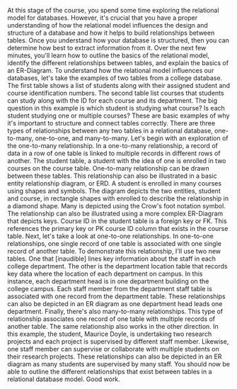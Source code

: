 At this stage of the course, you spend some time exploring the relational model
for databases. However, it's crucial
that you have a proper understanding of how the relational model influences the design and
structure of a database and how it helps to build
relationships between tables. Once you understand how your
database is structured, then you can determine how best to extract information from it. Over the next few minutes, you'll learn how to outline the basics of the
relational model, identify the different
relationships between tables, and explain the basics
of an ER-Diagram. To understand how
the relational model influences our databases, let's take the examples of two tables from a
college database. The first table shows a
list of students along with their assigned student and course
identification numbers. The second table list
courses that students can study along with the ID for each course and
its department. The big question in this example is which student is
studying what course? Is each student studying
one or multiple courses? These are basic
examples of why it's important to structure and
connect tables correctly. There are three types of
relationships between any two tables in a
relational database, one-to-many, one-to-one,
and many-to-many. Let's begin with an exploration of the one-to-many relationship. In a one-to-many relationship, a record of data in
a row of one table is linked to multiple records in different rows of another. The student table, a
student with the idea of one is enrolled in two
courses on the course table. One-to-many relationship can be drawn between these tables. This relationship can
also be illustrated in a basic entity relationship
diagram, or ERD. A student is enrolled in many courses using
shapes and symbols. The diagram depicts
the two entities, student and course, in rectangle shapes with enrolled to describe the
relationship in a diamond shape. Many is depicted using the
Crow's foot notation symbol. The relationship can also
be illustrated using a more complex ER-Diagram
that depicts keys. Course ID in the student
table is a foreign key or FK. This references
the primary key or PK course ID column that
exists in the course table. Next, let's take a look at
one-to-one relationships. In one-to-one relationships,
one single record of one table is associated with one single record
of another table. To demonstrate
this relationship, I'll use two new tables. One that [inaudible]
lines key information about the staff in each
college department. The other is the department
location table that records key data where the location
of each department on campus. In this instance, each
department head is in one department building
on the college campus. Each staff member from the department staff table is associated with one record
from the department table. These relationships can
also be depicted in an ER diagram as one department head
leads one department. Finally, there's also
many-to-many relationships. This type of relationship
associates one record of one table with multiple
records of another table. The same relationship also
works in the other direction. In this example, the
student, Maurice Doyle, is undertaking two
research projects and each project is supervised
by different staff member. Likewise, one staff
member can supervise or collaborate with
multiple students on their research projects. These relationships can
also be depicted in an ER diagram as many students are
supervised by many staff. You should now be
able to outline the different
relationships that exist between tables in a relational
database model. Good work.